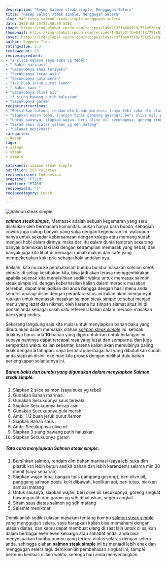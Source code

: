 ```yaml
---
description: "Resep Salmon steak simple, Menggugah Selera"
title: "Resep Salmon steak simple, Menggugah Selera"
slug: 940-resep-salmon-steak-simple-menggugah-selera
date: 2020-08-25T22:58:39.540Z
image: https://img-global.cpcdn.com/recipes/145a7c3ffbe04f18/751x532cq70/salmon-steak-simple-foto-resep-utama.jpg
thumbnail: https://img-global.cpcdn.com/recipes/145a7c3ffbe04f18/751x532cq70/salmon-steak-simple-foto-resep-utama.jpg
cover: https://img-global.cpcdn.com/recipes/145a7c3ffbe04f18/751x532cq70/salmon-steak-simple-foto-resep-utama.jpg
author: Eugenia Tran
ratingvalue: 3.3
reviewcount: 13
recipeingredient:
- "2 slice salmon saya suka yg tebel"
- " Bahan marinasi"
- "Secukupnya saus teriyaki"
- "Secukupnya kecap asin"
- "Secukupnya gula merah"
- "1/2 buah jeruk purut lemon"
- " Bahan saus "
- "Secukupnya olive oil"
- "3 siung bawang putih haluskan"
- "Secukupnya garam"
recipeinstructions:
- "Bersihkan salmon, rendam dlm bahan marinasi (saya lebi suka dlm plastik krn lebih butuh sedikit bahan dan lebih kerendem) selama min 30 menit (saya seharian)"
- "Siapkan wajan tebal (jangan tipis gampang gosong), beri olive oil, panggang salmon posisi kulit dibawah, kecilkan api, beri tutup, biarkan sampai matang"
- "Untuk sausnya, siapkan wajan, beri olive oil secukupnya, goreng singkat bawang putih dan garam yg sdh dihaluskan, segera angkat"
- "Siram saus diatas salmon yg sdh matang"
- "Selamat menikmati"
categories:
- Resep
tags:
- salmon
- steak
- simple

katakunci: salmon steak simple 
nutrition: 253 calories
recipecuisine: Indonesian
preptime: "PT21M"
cooktime: "PT43M"
recipeyield: "3"
recipecategory: Lunch

---
```



![Salmon steak simple](https://img-global.cpcdn.com/recipes/145a7c3ffbe04f18/751x532cq70/salmon-steak-simple-foto-resep-utama.jpg)

<b><i>salmon steak simple</i></b>, Memasak adalah sebuah kegemaran yang seru dilakukan oleh bermacam komunitas. bukan hanya para bunda, sebagian cowok juga cukup banyak yang suka dengan kegemaran ini. walaupun hanya untuk sekedar kebersamaan dengan kolega atau memang sudah menjadi hobi dalam dirinya. maka dari itu dalam dunia restoran sekarang banyak ditemukan laki laki dengan ketrampilan memasak yang hebat, dan banyak juga kita lihat di berbagai rumah makan dan cafe yang mempekerjakan koki pria sebagai koki andalan nya.



Baiklah, kita mulai ke pembahasan bumbu bumbu masakan <i>salmon steak simple</i>. di setiap kesibukan kita, bisa jadi akan terasa menggembirakan apabila sejenak kita menyisihkan sedikit waktu untuk memasak salmon steak simple ini. dengan keberhasilan kalian dalam meracik masakan tersebut, dapat menjadikan diri anda bangga dengan hasil menu anda sendiri. apalagi disini dengan perantara situs ini kalian akan mempunyai rujukan untuk memasak masakan <u>salmon steak simple</u> tersebut menjadi menu yang lezat dan nikmat, oleh karena itu simpan alamat situs ini di ponsel anda sebagai salah satu referensi kalian dalam meracik masakan baru yang endes.


Sekarang langsung saja kita mulai untuk menyiapkan bahan baku yang dibutuhkan dalam memasak olahan <u><i>salmon steak simple</i></u> ini. setidak tidaknya harus ada <b>10</b> bahan yang diperuntuk kan untuk hidangan ini. supaya nantinya dapat tercapai rasa yang lezat dan sempurna. dan juga sempatkan waktu kalian sebentar, karena kalian akan memulainya paling tidak dengan <b>5</b> tahapan. saya berharap berbagai hal yang dibutuhkan sudah anda siapkan disini, oke mari kita proses dengan melihat dulu bahan perlengkapan selanjutnya ini.

<!--inarticleads1-->

##### Bahan baku dan bumbu yang digunakan dalam menyiapkan Salmon steak simple:

1. Siapkan 2 slice salmon (saya suka yg tebel)
1. Gunakan  Bahan marinasi:
1. Gunakan Secukupnya saus teriyaki
1. Siapkan Secukupnya kecap asin
1. Gunakan Secukupnya gula merah
1. Ambil 1/2 buah jeruk purut /lemon
1. Siapkan  Bahan saus :
1. Ambil Secukupnya olive oil
1. Siapkan 3 siung bawang putih haluskan
1. Siapkan Secukupnya garam




<!--inarticleads2-->

##### Tata cara menyiapkan Salmon steak simple:

1. Bersihkan salmon, rendam dlm bahan marinasi (saya lebi suka dlm plastik krn lebih butuh sedikit bahan dan lebih kerendem) selama min 30 menit (saya seharian)
1. Siapkan wajan tebal (jangan tipis gampang gosong), beri olive oil, panggang salmon posisi kulit dibawah, kecilkan api, beri tutup, biarkan sampai matang
1. Untuk sausnya, siapkan wajan, beri olive oil secukupnya, goreng singkat bawang putih dan garam yg sdh dihaluskan, segera angkat
1. Siram saus diatas salmon yg sdh matang
1. Selamat menikmati




Demikianlah sedikit ulasan masakan tentang bumbu <u>salmon steak simple</u> yang menggugah selera. saya harapkan kalian bisa memahami dengan ulasan diatas, dan kamu dapat membuat ulang di saat lain untuk di sajikan dalam berbagai even even keluarga atau sahabat anda. anda bisa menyesuaikan bumbu bumbu yang tertera diatas selaras dengan selera anda, sehingga olahan <b>salmon steak simple</b> ini bs menjadi lebih enak dan menggugah selera lagi. demikianlah pembahasan singkat ini, sampai bertemu kembali di lain waktu. semoga hari anda menyenangkan.
